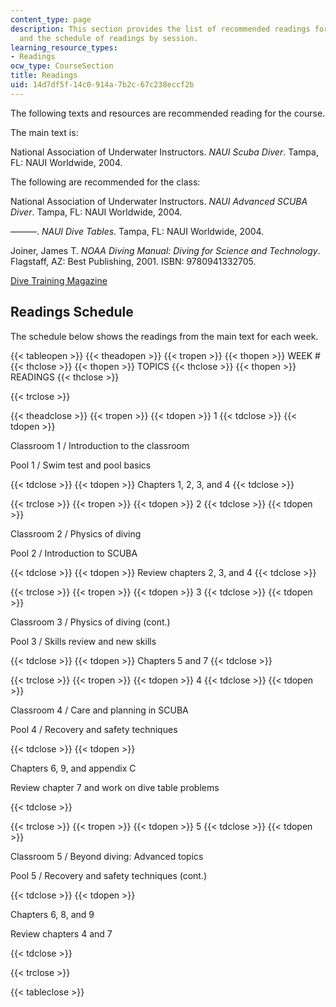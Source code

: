 ```yaml
---
content_type: page
description: This section provides the list of recommended readings for the course
  and the schedule of readings by session.
learning_resource_types:
- Readings
ocw_type: CourseSection
title: Readings
uid: 14d7df5f-14c0-914a-7b2c-67c238eccf2b
---
```


The following texts and resources are recommended reading for the course.

The main text is:

National Association of Underwater Instructors. _NAUI Scuba Diver_. Tampa, FL: NAUI Worldwide, 2004.

The following are recommended for the class:

National Association of Underwater Instructors. _NAUI Advanced SCUBA Diver_. Tampa, FL: NAUI Worldwide, 2004.

———. _NAUI Dive Tables_. Tampa, FL: NAUI Worldwide, 2004.

Joiner, James T. _NOAA Diving Manual: Diving for Science and Technology_. Flagstaff, AZ: Best Publishing, 2001. ISBN: 9780941332705.

[Dive Training Magazine](http://www.dtmag.com/)

Readings Schedule
-----------------

The schedule below shows the readings from the main text for each week.

{{< tableopen >}}
{{< theadopen >}}
{{< tropen >}}
{{< thopen >}}
WEEK #
{{< thclose >}}
{{< thopen >}}
TOPICS
{{< thclose >}}
{{< thopen >}}
READINGS
{{< thclose >}}

{{< trclose >}}

{{< theadclose >}}
{{< tropen >}}
{{< tdopen >}}
1
{{< tdclose >}}
{{< tdopen >}}


Classroom 1 / Introduction to the classroom

Pool 1 / Swim test and pool basics


{{< tdclose >}}
{{< tdopen >}}
Chapters 1, 2, 3, and 4
{{< tdclose >}}

{{< trclose >}}
{{< tropen >}}
{{< tdopen >}}
2
{{< tdclose >}}
{{< tdopen >}}


Classroom 2 / Physics of diving

Pool 2 / Introduction to SCUBA


{{< tdclose >}}
{{< tdopen >}}
Review chapters 2, 3, and 4
{{< tdclose >}}

{{< trclose >}}
{{< tropen >}}
{{< tdopen >}}
3
{{< tdclose >}}
{{< tdopen >}}


Classroom 3 / Physics of diving (cont.)

Pool 3 / Skills review and new skills


{{< tdclose >}}
{{< tdopen >}}
Chapters 5 and 7
{{< tdclose >}}

{{< trclose >}}
{{< tropen >}}
{{< tdopen >}}
4
{{< tdclose >}}
{{< tdopen >}}


Classroom 4 / Care and planning in SCUBA

Pool 4 / Recovery and safety techniques


{{< tdclose >}}
{{< tdopen >}}


Chapters 6, 9, and appendix C

Review chapter 7 and work on dive table problems


{{< tdclose >}}

{{< trclose >}}
{{< tropen >}}
{{< tdopen >}}
5
{{< tdclose >}}
{{< tdopen >}}


Classroom 5 / Beyond diving: Advanced topics

Pool 5 / Recovery and safety techniques (cont.)


{{< tdclose >}}
{{< tdopen >}}


Chapters 6, 8, and 9

Review chapters 4 and 7


{{< tdclose >}}

{{< trclose >}}

{{< tableclose >}}